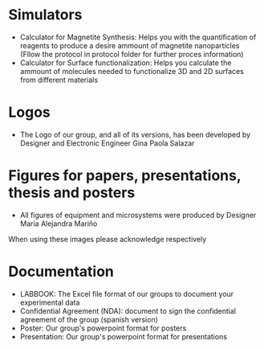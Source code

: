 # Simulators
- Calculator for Magnetite Synthesis: Helps you with the quantification of reagents to produce a desire ammount of magnetite nanoparticles (Fllow the protocol in protocol folder for further proces information)
- Calculator for Surface functionalization: Helps you calculate the ammount of molecules needed to functionalize 3D and 2D surfaces from different materials

# Logos
- The Logo of our group, and all of its versions, has been developed by Designer and Electronic Engineer Gina Paola Salazar

# Figures for papers, presentations, thesis and posters
- All figures of equipment and microsystems were produced by Designer Maria Alejandra Mariño 

When using these images please acknowledge respectively

# Documentation
- LABBOOK: The Excel file format of our groups to document your experimental data
- Confidential Agreement (NDA): document to sign the confidential agreement of the group (spanish version)
- Poster: Our group's powerpoint format for posters
- Presentation: Our group's powerpoint format for presentations
